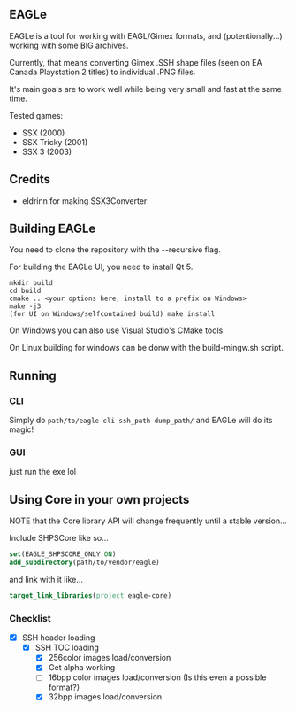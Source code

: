 ## EAGLe

EAGLe is a tool for working with EAGL/Gimex formats, and (potentionally...) working with some BIG archives.


Currently, that means converting Gimex .SSH shape files (seen on EA Canada Playstation 2 titles) to individual .PNG files.


It's main goals are to work well while being very small and fast at the same time.

Tested games:

- SSX (2000)
- SSX Tricky (2001)
- SSX 3 (2003)

## Credits

- eldrinn for making SSX3Converter

## Building EAGLe

You need to clone the repository with the --recursive flag.

For building the EAGLe UI, you need to install Qt 5.

```
mkdir build
cd build
cmake .. <your options here, install to a prefix on Windows>
make -j3
(for UI on Windows/selfcontained build) make install
```

On Windows you can also use Visual Studio's CMake tools.

On Linux building for windows can be donw with the build-mingw.sh script.

## Running

### CLI
Simply do `path/to/eagle-cli ssh_path dump_path/` and EAGLe will do its magic!

### GUI
just run the exe lol

## Using Core in your own projects

NOTE that the Core library API will change frequently until
a stable version...

Include SHPSCore like so...
```cmake
set(EAGLE_SHPSCORE_ONLY ON)
add_subdirectory(path/to/vendor/eagle)
```

and link with it like...
```cmake
target_link_libraries(project eagle-core)
```

### Checklist

- [x] SSH header loading
	- [x] SSH TOC loading
		- [x] 256color images load/conversion
		- [x] Get alpha working
		- [ ] 16bpp color images load/conversion (Is this even a possible format?)
		- [x] 32bpp images load/conversion
